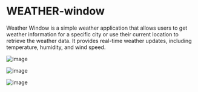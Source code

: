 # WEATHER-window

Weather Window is a simple weather application that allows users to get weather information for a specific city or use their current location to retrieve the weather data. It provides real-time weather updates, including temperature, humidity, and wind speed.

![image](https://github.com/likhitha-2005/WEATHER-window/assets/136101173/fea7c57f-802f-4672-a823-38dbf379fc0a)

![image](https://github.com/likhitha-2005/WEATHER-window/assets/136101173/0ea7174d-7747-4417-8866-19c1cd5ee80d)

![image](https://github.com/likhitha-2005/WEATHER-window/assets/136101173/1cbd05aa-0a48-4d15-976e-72a595183acc)
